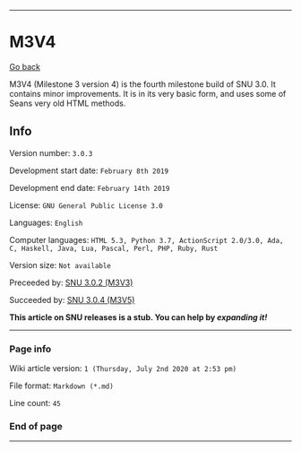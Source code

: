 
***

# M3V4

[Go back](https://github.com/seanpm2001/SNU/wiki/)

M3V4 (Milestone 3 version 4) is the fourth milestone build of SNU 3.0. It contains minor improvements. It is in its very basic form, and uses some of Seans very old HTML methods.

## Info

Version number: `3.0.3`

Development start date: `February 8th 2019`

Development end date: `February 14th 2019`

License: `GNU General Public License 3.0`

Languages: `English`

Computer languages: `HTML 5.3, Python 3.7, ActionScript 2.0/3.0, Ada, C, Haskell, Java, Lua, Pascal, Perl, PHP, Ruby, Rust`

Version size: `Not available`

Preceeded by: [SNU 3.0.2 (M3V3)](https://github.com/seanpm2001/SNU/Wiki/M3V3)

Succeeded by: [SNU 3.0.4 (M3V5)](https://github.com/seanpm2001/SNU/Wiki/M3V5)

**This article on SNU releases is a stub. You can help by *expanding it!***

***

### Page info

Wiki article version: `1 (Thursday, July 2nd 2020 at 2:53 pm)`

File format: `Markdown (*.md)`

Line count: `45`

### End of page

***
